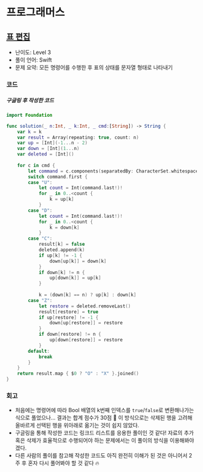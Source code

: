 # 프로그래머스

## [표 편집](https://programmers.co.kr/learn/courses/30/lessons/81303)

* 난이도: Level 3
* 풀이 언어: Swift
* 문제 요약: 모든 명령어를 수행한 후 표의 상태를 문자열 형태로 나타내기

### 코드

##### 구글링 후 작성한 코드

```swift
import Foundation

func solution(_ n:Int, _ k:Int, _ cmd:[String]) -> String {
    var k = k
    var result = Array(repeating: true, count: n)
    var up = [Int](-1...n - 2)
    var down = [Int](1...n)
    var deleted = [Int]()
    
    for c in cmd {
        let command = c.components(separatedBy: CharacterSet.whitespaces)
        switch command.first {
        case "U":
            let count = Int(command.last!)!
            for _ in 0..<count {
                k = up[k]
            }
        case "D":
            let count = Int(command.last!)!
            for _ in 0..<count {
                k = down[k]
            }
        case "C":
            result[k] = false
            deleted.append(k)
            if up[k] != -1 {
                down[up[k]] = down[k]
            }
            if down[k] != n {
                up[down[k]] = up[k]
            }
            
            k = (down[k] == n) ? up[k] : down[k]
        case "Z":
            let restore = deleted.removeLast()
            result[restore] = true
            if up[restore] != -1 {
                down[up[restore]] = restore
            }
            if down[restore] != n {
                up[down[restore]] = restore
            }
        default:
            break
        }
    }
    return result.map { $0 ? "O" : "X" }.joined()
}

```

### 회고

- 처음에는 명령어에 따라 Bool 배열의 k번째 인덱스를 `true`/`false`로 변환해나가는 식으로 풀었으나... 결과는 합계 점수가 30점 🥺
  이 방식으로는 삭제된 행을 고려해 올바르게 선택된 행을 위아래로 옮기는 것이 쉽지 않았다.
- 구글링을 통해 작성한 코드는 링크드 리스트를 응용한 풀이인 것 같다! 자료의 추가 혹은 삭제가 효율적으로 수행되어야 하는 문제에서는 이 풀이의 방식을 이용해봐야겠다.
- 다른 사람의 풀이를 참고해 작성한 코드도 아직 완전히 이해가 된 것은 아니어서 2주 후 혼자 다시 풀어봐야 할 것 같다 🔥